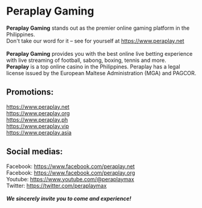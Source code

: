 <h1>Peraplay Gaming</h1>
<strong>Peraplay Gaming</strong> stands out as the premier online gaming platform in the Philippines.<br>
Don't take our word for it – see for yourself at <a href="https://www.peraplay.net" title="Peraplay">https://www.peraplay.net</a><br><br>
<strong>Peraplay Gaming</strong> provides you with the best online live betting experience with live streaming of football, sabong, boxing, tennis and more.<br>
<strong>Peraplay</strong> is a top online casino in the Philippines. Peraplay has a legal license issued by the European Maltese Administration (MGA) and PAGCOR.<br>
<h2>Promotions:</h2>
<a href="https://www.peraplay.net" title="Peraplay">https://www.peraplay.net</a><br>
<a href="https://www.peraplay.org" title="Peraplay Gaming">https://www.peraplay.org</a><br>
<a href="https://www.peraplay.ph" title="Peraplay PH">https://www.peraplay.ph</a><br>
<a href="https://www.peraplay.vip" title="Peraplay VIP">https://www.peraplay.vip</a><br>
<a href="https://www.peraplay.asia" title="Peraplay Asia">https://www.peraplay.asia</a><br>
<h2>Social medias:</h2>
Facebook: <a href="https://www.facebook.com/peraplay.net" title="Peraplay.Net">https://www.facebook.com/peraplay.net</a><br>
Facebook: <a href="https://www.facebook.com/peraplay.org" title="Peraplay.Org">https://www.facebook.com/peraplay.org</a><br>
Youtube: <a href="https://www.youtube.com/@peraplaymax" title="Peraplay Youtube">https://www.youtube.com/@peraplaymax</a><br>
Twitter: <a href="https://twitter.com/peraplaymax" title="Peraplay Twitter">https://twitter.com/peraplaymax</a><br>
<br>
<i><strong>We sincerely invite you to come and experience!</strong></i>
